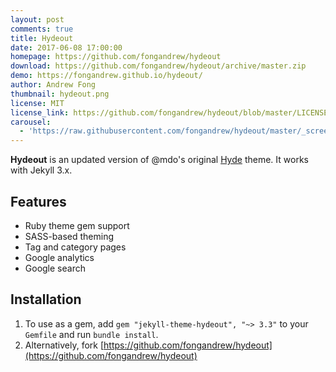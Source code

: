 ```yaml
---
layout: post
comments: true
title: Hydeout
date: 2017-06-08 17:00:00
homepage: https://github.com/fongandrew/hydeout
download: https://github.com/fongandrew/hydeout/archive/master.zip
demo: https://fongandrew.github.io/hydeout/
author: Andrew Fong
thumbnail: hydeout.png
license: MIT
license_link: https://github.com/fongandrew/hydeout/blob/master/LICENSE.md
carousel:
  - 'https://raw.githubusercontent.com/fongandrew/hydeout/master/_screenshots/1.png'
---
```


**Hydeout** is an updated version of @mdo's original [Hyde](https://github.com/poole/hyde) theme. It works with Jekyll 3.x.

## Features

* Ruby theme gem support
* SASS-based theming
* Tag and category pages
* Google analytics
* Google search

## Installation

1. To use as a gem, add `gem "jekyll-theme-hydeout", "~> 3.3"` to your `Gemfile` and run `bundle install`.
2. Alternatively, fork [https://github.com/fongandrew/hydeout](https://github.com/fongandrew/hydeout)
